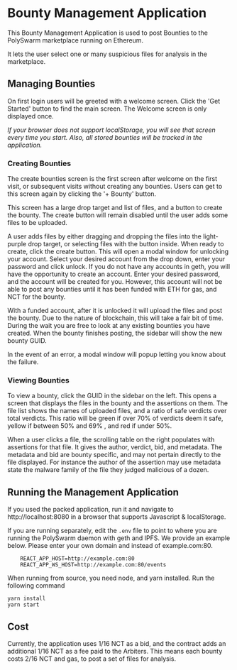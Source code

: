 # Bounty Management Application

This Bounty Management Application is used to post Bounties to the PolySwarm marketplace running on Ethereum.

It lets the user select one or many suspicious files for analysis in the marketplace. 



## Managing Bounties

On first login users will be greeted with a welcome screen. Click the 'Get Started' button to find the main screen. The Welcome screen is only displayed once.

*If your browser does not support localStorage, you will see that screen every time you start. Also, all stored bounties will be tracked in the application.*

### Creating Bounties

The create bounties screen is the first screen after welcome on the first visit, or subsequent visits without creating any bounties. Users can get to this screen again by clicking the '+ Bounty' button.

This screen has a large drop target and list of files, and a button to create the bounty. The create button will remain disabled until the user adds some files to be uploaded.

A user adds files by either dragging and dropping the files into the light-purple drop target, or selecting files with the button inside. When ready to create, click the create button. This will open a modal window for unlocking your account. Select your desired account from the drop down, enter your password and click unlock. If you do not have any accounts in geth, you will have the opportunity to create an account. Enter your desired password, and the account will be created for you. However, this account will not be able to post any bounties until it has been funded with ETH for gas, and NCT for the bounty. 

With a funded account, after it is unlocked it will upload the files and post the bounty. Due to the nature of blockchain, this will take a fair bit of time. During the wait you are free to look at any existing bounties you have created. When the bounty finishes posting, the sidebar will show the new bounty GUID. 

In the event of an error, a modal window will popup letting you know about the failure.

### Viewing Bounties

To view a bounty, click the GUID in the sidebar on the left. This opens a screen that displays the files in the bounty and the assertions on them. The file list shows the names of uploaded files, and a ratio of safe verdicts over total verdicts. This ratio will be green if over 70% of verdicts deem it safe, yellow if between 50% and 69% , and red if under 50%. 

When a user clicks a file, the scrolling table on the right populates with assertions for that file. It gives the author, verdict, bid, and metadata. The metadata and bid are bounty specific, and may not pertain directly to the file displayed. For instance the author of the assertion may use metadata state the malware family of the file they judged malicious of a dozen.

## Running the Management Application

If you used the packed application, run it and navigate to http://localhost:8080 in a browser that supports Javascript & localStorage.

If you are running separately, edit the `.env` file to point to where you are running the PolySwarm daemon with geth and IPFS. We provide an example below. Please enter your own domain and instead of example.com:80.

```
    REACT_APP_HOST=http://example.com:80
    REACT_APP_WS_HOST=http://example.com:80/events
```

When running from source, you need node, and yarn installed. Run the following command

```
yarn install
yarn start
```

## Cost

Currently, the application uses 1/16 NCT as a bid, and the contract adds an additional 1/16 NCT as a fee paid to the Arbiters. This means each bounty costs 2/16 NCT and gas, to post a set of files for analysis. 